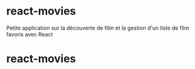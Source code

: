 # react-movies

Petite application sur la découverte de film et la gestion d'un liste de film favoris avec React
# react-movies
